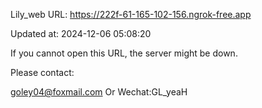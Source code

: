 Lily_web URL: https://222f-61-165-102-156.ngrok-free.app

Updated at: 2024-12-06 05:08:20

If you cannot open this URL, the server might be down.

Please contact: 

goley04@foxmail.com Or Wechat:GL_yeaH